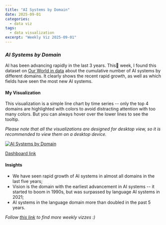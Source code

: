 ```yaml
---
title: "AI Systems by Domain"
date: 2025-09-01
categories:
  - data viz
tags:
  - data visualization
excerpt: "Weekly Viz 2025-09-01"
---
```


### *AI Systems by Domain*

AI has been advancing rapidly in the last 3 years. This week, I found this dataset on [Our World in data](https://ourworldindata.org/grapher/cumulative-number-of-notable-ai-systems-by-domain) about the cumulative number of AI systems by different domains. It clearly shows the recent rapid growth, as well as which fields have seen the most new AI systems.  

#### My Visualization

This visualization is a simple line chart by time series -- only the top 4 domains are highlighted with colors to avoid distracting attention with too many colors. But you can always hover over the lower lines to see the tooltip.  

*Please note that all the visualizations are designed for desktop view, so it is recommended to view them on a desktop device.*  

<div class='tableauPlaceholder' id='viz1756784589571' style='position: relative'>
  <noscript><a href='#'>
    <img alt='AI Systems by Domain ' src='https:&#47;&#47;public.tableau.com&#47;static&#47;images&#47;20&#47;20250901AISystemsbyDomain&#47;AISystemsbyDomain&#47;1_rss.png' style='border: none' />
  </a></noscript>
  <object class='tableauViz'  style='display:none;'>
    <param name='host_url' value='https%3A%2F%2Fpublic.tableau.com%2F' /> 
    <param name='embed_code_version' value='3' /> 
    <param name='site_root' value='' />
    <param name='name' value='20250901AISystemsbyDomain&#47;AISystemsbyDomain' />
    <param name='tabs' value='no' />
    <param name='toolbar' value='yes' />
    <param name='static_image' value='https:&#47;&#47;public.tableau.com&#47;static&#47;images&#47;20&#47;20250901AISystemsbyDomain&#47;AISystemsbyDomain&#47;1.png' />
    <param name='animate_transition' value='yes' />
    <param name='display_static_image' value='yes' />
    <param name='display_spinner' value='yes' />
    <param name='display_overlay' value='yes' />
    <param name='display_count' value='yes' />
    <param name='language' value='en-US' />
  </object></div>           
  <script type='text/javascript'>               
    var divElement = document.getElementById('viz1756784589571');           
    var vizElement = divElement.getElementsByTagName('object')[0];          
    if ( divElement.offsetWidth > 800 ) { vizElement.style.width='800px';vizElement.style.height='627px';} else if ( divElement.offsetWidth > 500 ) { vizElement.style.width='800px';vizElement.style.height='627px';} else { vizElement.style.width='100%';vizElement.style.height='727px';}        
    var scriptElement = document.createElement('script');             
    scriptElement.src = 'https://public.tableau.com/javascripts/api/viz_v1.js';             
    vizElement.parentNode.insertBefore(scriptElement, vizElement);          
  </script>

[Dashboard link](https://public.tableau.com/views/20250901AISystemsbyDomain/AISystemsbyDomain?:language=en-US&:sid=&:redirect=auth&:display_count=n&:origin=viz_share_link)

#### Insights
* We have seen rapid growth of AI systems in almost all domains in the last five years;
* Vision is the domain with the earliest advancement in AI systems -- it started to boom in 1990s, but was surpassed by language AI systems in 2021;
* AI systems in the language domain more than doubled in the past 5 years.  

*Follow [this link](https://yudong-94.github.io/personal-website/data%20viz/WeeklyViz2025/) to find more weekly vizzes :)*
